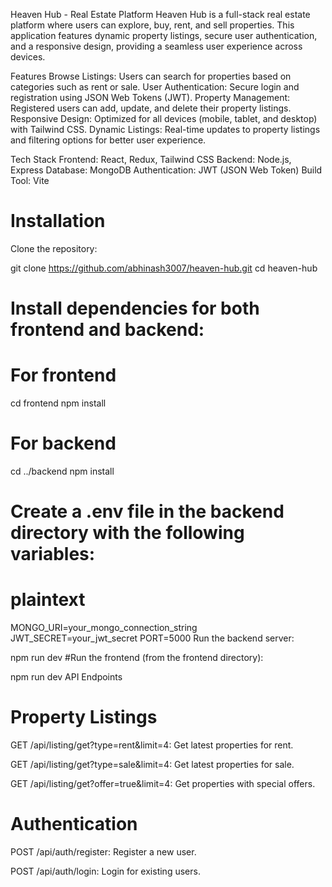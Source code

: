 Heaven Hub - Real Estate Platform
Heaven Hub is a full-stack real estate platform where users can explore, buy, rent, and sell properties. This application features dynamic property listings, secure user authentication, and a responsive design, providing a seamless user experience across devices.

Features
Browse Listings: Users can search for properties based on categories such as rent or sale.
User Authentication: Secure login and registration using JSON Web Tokens (JWT).
Property Management: Registered users can add, update, and delete their property listings.
Responsive Design: Optimized for all devices (mobile, tablet, and desktop) with Tailwind CSS.
Dynamic Listings: Real-time updates to property listings and filtering options for better user experience.

Tech Stack
Frontend: React, Redux, Tailwind CSS
Backend: Node.js, Express
Database: MongoDB
Authentication: JWT (JSON Web Token)
Build Tool: Vite

# Installation
Clone the repository:

git clone https://github.com/abhinash3007/heaven-hub.git
cd heaven-hub
# Install dependencies for both frontend and backend:

# For frontend
cd frontend
npm install

# For backend
cd ../backend
npm install

# Create a .env file in the backend directory with the following variables:

# plaintext
MONGO_URI=your_mongo_connection_string
JWT_SECRET=your_jwt_secret
PORT=5000
Run the backend server:


npm run dev
#Run the frontend (from the frontend directory):

npm run dev
API Endpoints

# Property Listings
GET /api/listing/get?type=rent&limit=4: Get latest properties for rent.

GET /api/listing/get?type=sale&limit=4: Get latest properties for sale.

GET /api/listing/get?offer=true&limit=4: Get properties with special offers.

# Authentication
POST /api/auth/register: Register a new user.

POST /api/auth/login: Login for existing users.
